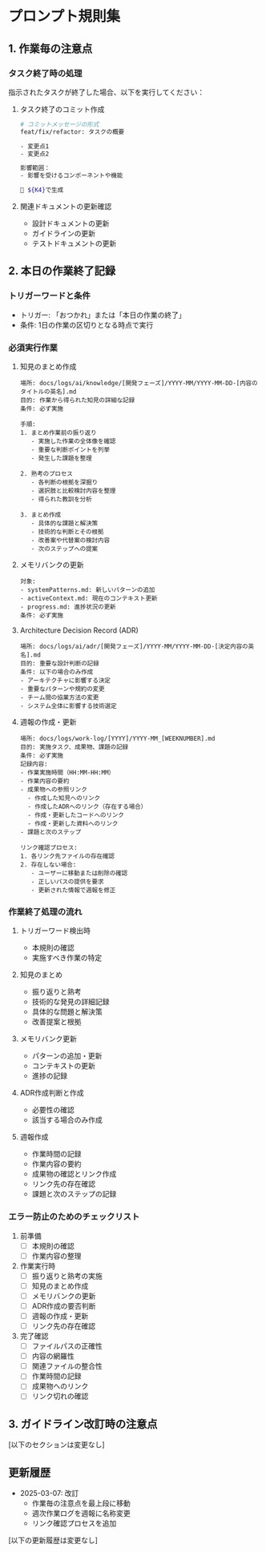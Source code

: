 # プロンプト規則集

## 1. 作業毎の注意点

### タスク終了時の処理
指示されたタスクが終了した場合、以下を実行してください：

1. タスク終了のコミット作成
   ```bash
   # コミットメッセージの形式
   feat/fix/refactor: タスクの概要

   - 変更点1
   - 変更点2
   
   影響範囲：
   - 影響を受けるコンポーネントや機能

   🤖 ${K4}で生成
   ```

2. 関連ドキュメントの更新確認
   - 設計ドキュメントの更新
   - ガイドラインの更新
   - テストドキュメントの更新

## 2. 本日の作業終了記録

### トリガーワードと条件
- トリガー: 「おつかれ」または「本日の作業の終了」
- 条件: 1日の作業の区切りとなる時点で実行

### 必須実行作業

1. 知見のまとめ作成
   ```
   場所: docs/logs/ai/knowledge/[開発フェーズ]/YYYY-MM/YYYY-MM-DD-[内容のタイトルの英名].md
   目的: 作業から得られた知見の詳細な記録
   条件: 必ず実施
   
   手順:
   1. まとめ作業前の振り返り
      - 実施した作業の全体像を確認
      - 重要な判断ポイントを列挙
      - 発生した課題を整理
   
   2. 熟考のプロセス
      - 各判断の根拠を深掘り
      - 選択肢と比較検討内容を整理
      - 得られた教訓を分析
   
   3. まとめ作成
      - 具体的な課題と解決策
      - 技術的な判断とその根拠
      - 改善案や代替案の検討内容
      - 次のステップへの提案
   ```

2. メモリバンクの更新
   ```
   対象:
   - systemPatterns.md: 新しいパターンの追加
   - activeContext.md: 現在のコンテキスト更新
   - progress.md: 進捗状況の更新
   条件: 必ず実施
   ```

3. Architecture Decision Record (ADR)
   ```
   場所: docs/logs/ai/adr/[開発フェーズ]/YYYY-MM/YYYY-MM-DD-[決定内容の英名].md
   目的: 重要な設計判断の記録
   条件: 以下の場合のみ作成
   - アーキテクチャに影響する決定
   - 重要なパターンや規約の変更
   - チーム間の協業方法の変更
   - システム全体に影響する技術選定
   ```

4. 週報の作成・更新
   ```
   場所: docs/logs/work-log/[YYYY]/YYYY-MM_[WEEKNUMBER].md
   目的: 実施タスク、成果物、課題の記録
   条件: 必ず実施
   記録内容:
   - 作業実施時間（HH:MM-HH:MM）
   - 作業内容の要約
   - 成果物への参照リンク
     - 作成した知見へのリンク
     - 作成したADRへのリンク（存在する場合）
     - 作成・更新したコードへのリンク
     - 作成・更新した資料へのリンク
   - 課題と次のステップ

   リンク確認プロセス:
   1. 各リンク先ファイルの存在確認
   2. 存在しない場合:
      - ユーザーに移動または削除の確認
      - 正しいパスの提供を要求
      - 更新された情報で週報を修正
   ```

### 作業終了処理の流れ

1. トリガーワード検出時
   - 本規則の確認
   - 実施すべき作業の特定

2. 知見のまとめ
   - 振り返りと熟考
   - 技術的な発見の詳細記録
   - 具体的な問題と解決策
   - 改善提案と根拠

3. メモリバンク更新
   - パターンの追加・更新
   - コンテキストの更新
   - 進捗の記録

4. ADR作成判断と作成
   - 必要性の確認
   - 該当する場合のみ作成

5. 週報作成
   - 作業時間の記録
   - 作業内容の要約
   - 成果物の確認とリンク作成
   - リンク先の存在確認
   - 課題と次のステップの記録

### エラー防止のためのチェックリスト

1. 前準備
   - [ ] 本規則の確認
   - [ ] 作業内容の整理

2. 作業実行時
   - [ ] 振り返りと熟考の実施
   - [ ] 知見のまとめ作成
   - [ ] メモリバンクの更新
   - [ ] ADR作成の要否判断
   - [ ] 週報の作成・更新
   - [ ] リンク先の存在確認

3. 完了確認
   - [ ] ファイルパスの正確性
   - [ ] 内容の網羅性
   - [ ] 関連ファイルの整合性
   - [ ] 作業時間の記録
   - [ ] 成果物へのリンク
   - [ ] リンク切れの確認

## 3. ガイドライン改訂時の注意点

[以下のセクションは変更なし]

## 更新履歴

- 2025-03-07: 改訂
  - 作業毎の注意点を最上段に移動
  - 週次作業ログを週報に名称変更
  - リンク確認プロセスを追加

[以下の更新履歴は変更なし]
